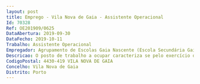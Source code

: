 ```yaml
--- 
layout: post
title: Emprego - Vila Nova de Gaia - Assistente Operacional
Id: 70328
Ref: OE201909/0625
DataAbertura: 2019-09-30
DataFecho: 2019-10-11
Trabalho: Assistente Operacional
Empregador: Agrupamento de Escolas Gaia Nascente (Escola Secundária Gaia Nascente, Vila Nova de Gaia - Sede)
Descricao: O posto de trabalho a ocupar caracteriza se pelo exercício de funções correspondentes à categoria de assistente operacional, competindo lhe, designadamente, as seguintes funções a) Participar com os docentes no acompanhamento das crianças e jovens durante o período de funcionamento da escola com vista a assegurar um bom ambiente educativo b) Exercer as tarefas de atendimento e encaminhamento dos utilizadores das escolas e controlar as entradas e saídas da escola c) Providenciar a limpeza, arrumação, conservação e boa utilização das instalações, bem como do material e equipamento didático e informático necessário ao desenvolvimento do processo educativo d) Cooperar nas atividades que visem a segurança de crianças e jovens na escola e) Estabelecer ligações telefónicas e prestar informações f) Receber e transmitir mensagens g) Efetuar, no interior e exterior, tarefas de apoio de modo a permitir o normal funcionamento dos serviços.
CodigoPostal: 4430-419 VILA NOVA DE GAIA
Concelho: Vila Nova de Gaia
Distrito: Porto
--- 
```

